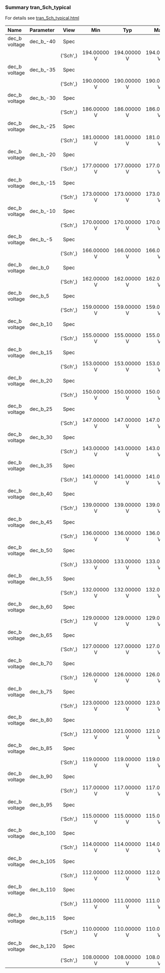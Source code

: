 ### Summary tran_Sch_typical

For details see <a href='tran_Sch_typical.html'>tran_Sch_typical.html</a>

|**Name**|**Parameter**|**View**|**Min** | **Typ** | **Max**|
|:---|:---|:---:|:---:|:---:|:---:|
|dec_b voltage|dec\_b\_-40 | Spec |  |  |  |
| | | ('Sch',)|194.00000 V | 194.00000 V | 194.00000 V |
|dec_b voltage|dec\_b\_-35 | Spec |  |  |  |
| | | ('Sch',)|190.00000 V | 190.00000 V | 190.00000 V |
|dec_b voltage|dec\_b\_-30 | Spec |  |  |  |
| | | ('Sch',)|186.00000 V | 186.00000 V | 186.00000 V |
|dec_b voltage|dec\_b\_-25 | Spec |  |  |  |
| | | ('Sch',)|181.00000 V | 181.00000 V | 181.00000 V |
|dec_b voltage|dec\_b\_-20 | Spec |  |  |  |
| | | ('Sch',)|177.00000 V | 177.00000 V | 177.00000 V |
|dec_b voltage|dec\_b\_-15 | Spec |  |  |  |
| | | ('Sch',)|173.00000 V | 173.00000 V | 173.00000 V |
|dec_b voltage|dec\_b\_-10 | Spec |  |  |  |
| | | ('Sch',)|170.00000 V | 170.00000 V | 170.00000 V |
|dec_b voltage|dec\_b\_-5 | Spec |  |  |  |
| | | ('Sch',)|166.00000 V | 166.00000 V | 166.00000 V |
|dec_b voltage|dec\_b\_0 | Spec |  |  |  |
| | | ('Sch',)|162.00000 V | 162.00000 V | 162.00000 V |
|dec_b voltage|dec\_b\_5 | Spec |  |  |  |
| | | ('Sch',)|159.00000 V | 159.00000 V | 159.00000 V |
|dec_b voltage|dec\_b\_10 | Spec |  |  |  |
| | | ('Sch',)|155.00000 V | 155.00000 V | 155.00000 V |
|dec_b voltage|dec\_b\_15 | Spec |  |  |  |
| | | ('Sch',)|153.00000 V | 153.00000 V | 153.00000 V |
|dec_b voltage|dec\_b\_20 | Spec |  |  |  |
| | | ('Sch',)|150.00000 V | 150.00000 V | 150.00000 V |
|dec_b voltage|dec\_b\_25 | Spec |  |  |  |
| | | ('Sch',)|147.00000 V | 147.00000 V | 147.00000 V |
|dec_b voltage|dec\_b\_30 | Spec |  |  |  |
| | | ('Sch',)|143.00000 V | 143.00000 V | 143.00000 V |
|dec_b voltage|dec\_b\_35 | Spec |  |  |  |
| | | ('Sch',)|141.00000 V | 141.00000 V | 141.00000 V |
|dec_b voltage|dec\_b\_40 | Spec |  |  |  |
| | | ('Sch',)|139.00000 V | 139.00000 V | 139.00000 V |
|dec_b voltage|dec\_b\_45 | Spec |  |  |  |
| | | ('Sch',)|136.00000 V | 136.00000 V | 136.00000 V |
|dec_b voltage|dec\_b\_50 | Spec |  |  |  |
| | | ('Sch',)|133.00000 V | 133.00000 V | 133.00000 V |
|dec_b voltage|dec\_b\_55 | Spec |  |  |  |
| | | ('Sch',)|132.00000 V | 132.00000 V | 132.00000 V |
|dec_b voltage|dec\_b\_60 | Spec |  |  |  |
| | | ('Sch',)|129.00000 V | 129.00000 V | 129.00000 V |
|dec_b voltage|dec\_b\_65 | Spec |  |  |  |
| | | ('Sch',)|127.00000 V | 127.00000 V | 127.00000 V |
|dec_b voltage|dec\_b\_70 | Spec |  |  |  |
| | | ('Sch',)|126.00000 V | 126.00000 V | 126.00000 V |
|dec_b voltage|dec\_b\_75 | Spec |  |  |  |
| | | ('Sch',)|123.00000 V | 123.00000 V | 123.00000 V |
|dec_b voltage|dec\_b\_80 | Spec |  |  |  |
| | | ('Sch',)|121.00000 V | 121.00000 V | 121.00000 V |
|dec_b voltage|dec\_b\_85 | Spec |  |  |  |
| | | ('Sch',)|119.00000 V | 119.00000 V | 119.00000 V |
|dec_b voltage|dec\_b\_90 | Spec |  |  |  |
| | | ('Sch',)|117.00000 V | 117.00000 V | 117.00000 V |
|dec_b voltage|dec\_b\_95 | Spec |  |  |  |
| | | ('Sch',)|115.00000 V | 115.00000 V | 115.00000 V |
|dec_b voltage|dec\_b\_100 | Spec |  |  |  |
| | | ('Sch',)|114.00000 V | 114.00000 V | 114.00000 V |
|dec_b voltage|dec\_b\_105 | Spec |  |  |  |
| | | ('Sch',)|112.00000 V | 112.00000 V | 112.00000 V |
|dec_b voltage|dec\_b\_110 | Spec |  |  |  |
| | | ('Sch',)|111.00000 V | 111.00000 V | 111.00000 V |
|dec_b voltage|dec\_b\_115 | Spec |  |  |  |
| | | ('Sch',)|110.00000 V | 110.00000 V | 110.00000 V |
|dec_b voltage|dec\_b\_120 | Spec |  |  |  |
| | | ('Sch',)|108.00000 V | 108.00000 V | 108.00000 V |
